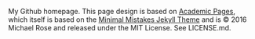 My Github homepage. This page design is based on [Academic Pages](https://academicpages.github.io), which itself is based on the [Minimal Mistakes Jekyll Theme](https://mmistakes.github.io/minimal-mistakes/) and is © 2016 Michael Rose and released under the MIT License. See LICENSE.md.
